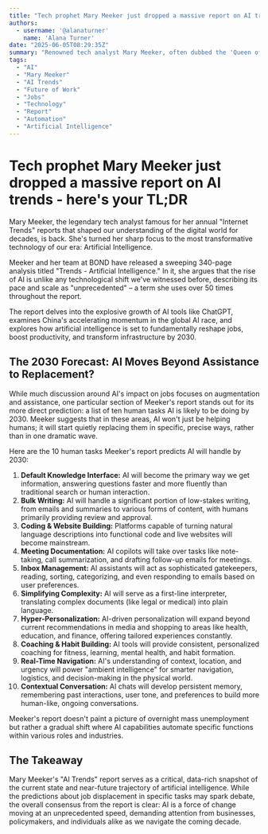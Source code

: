 ```yaml
---
title: "Tech prophet Mary Meeker just dropped a massive report on AI trends - here's your TL;DR"
authors:
  - username: '@alanaturner'
    name: 'Alana Turner'
date: "2025-06-05T08:29:35Z"
summary: "Renowned tech analyst Mary Meeker, often dubbed the 'Queen of the Internet,' has released her latest deep dive into the world of Artificial Intelligence. Her extensive 340-page report, 'Trends - Artificial Intelligence,' characterizes the current AI revolution as 'unprecedented' and highlights key predictions, including a list of human tasks AI is poised to handle—and potentially replace—by 2030."
tags:
  - "AI"
  - "Mary Meeker"
  - "AI Trends"
  - "Future of Work"
  - "Jobs"
  - "Technology"
  - "Report"
  - "Automation"
  - "Artificial Intelligence"
---
```


# Tech prophet Mary Meeker just dropped a massive report on AI trends - here's your TL;DR

Mary Meeker, the legendary tech analyst famous for her annual "Internet Trends" reports that shaped our understanding of the digital world for decades, is back. She's turned her sharp focus to the most transformative technology of our era: Artificial Intelligence.

Meeker and her team at BOND have released a sweeping 340-page analysis titled "Trends - Artificial Intelligence." In it, she argues that the rise of AI is unlike any technological shift we've witnessed before, describing its pace and scale as "unprecedented" – a term she uses over 50 times throughout the report.

The report delves into the explosive growth of AI tools like ChatGPT, examines China's accelerating momentum in the global AI race, and explores how artificial intelligence is set to fundamentally reshape jobs, boost productivity, and transform infrastructure by 2030.

## The 2030 Forecast: AI Moves Beyond Assistance to Replacement?

While much discussion around AI's impact on jobs focuses on augmentation and assistance, one particular section of Meeker's report stands out for its more direct prediction: a list of ten human tasks AI is likely to be doing by 2030. Meeker suggests that in these areas, AI won't just be helping humans; it will start quietly replacing them in specific, precise ways, rather than in one dramatic wave.

Here are the 10 human tasks Meeker's report predicts AI will handle by 2030:

1.  **Default Knowledge Interface:** AI will become the primary way we get information, answering questions faster and more fluently than traditional search or human interaction.
2.  **Bulk Writing:** AI will handle a significant portion of low-stakes writing, from emails and summaries to various forms of content, with humans primarily providing review and approval.
3.  **Coding & Website Building:** Platforms capable of turning natural language descriptions into functional code and live websites will become mainstream.
4.  **Meeting Documentation:** AI copilots will take over tasks like note-taking, call summarization, and drafting follow-up emails for meetings.
5.  **Inbox Management:** AI assistants will act as sophisticated gatekeepers, reading, sorting, categorizing, and even responding to emails based on user preferences.
6.  **Simplifying Complexity:** AI will serve as a first-line interpreter, translating complex documents (like legal or medical) into plain language.
7.  **Hyper-Personalization:** AI-driven personalization will expand beyond current recommendations in media and shopping to areas like health, education, and finance, offering tailored experiences constantly.
8.  **Coaching & Habit Building:** AI tools will provide consistent, personalized coaching for fitness, learning, mental health, and habit formation.
9.  **Real-Time Navigation:** AI's understanding of context, location, and urgency will power "ambient intelligence" for smarter navigation, logistics, and decision-making in the physical world.
10. **Contextual Conversation:** AI chats will develop persistent memory, remembering past interactions, user tone, and preferences to build more human-like, ongoing conversations.

Meeker's report doesn't paint a picture of overnight mass unemployment but rather a gradual shift where AI capabilities automate specific functions within various roles and industries.

## The Takeaway

Mary Meeker's "AI Trends" report serves as a critical, data-rich snapshot of the current state and near-future trajectory of artificial intelligence. While the predictions about job displacement in specific tasks may spark debate, the overall consensus from the report is clear: AI is a force of change moving at an unprecedented speed, demanding attention from businesses, policymakers, and individuals alike as we navigate the coming decade.
